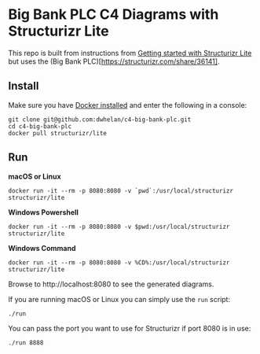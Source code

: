 # Big Bank PLC C4 Diagrams with Structurizr Lite

This repo is built from instructions from [Getting started with Structurizr Lite](https://dev.to/simonbrown/getting-started-with-structurizr-lite-27d0) but uses the (Big Bank PLC)[https://structurizr.com/share/36141].

## Install
Make sure you have [Docker installed](https://docs.docker.com/get-docker/) and enter the following in a console:

```
git clone git@github.com:dwhelan/c4-big-bank-plc.git
cd c4-big-bank-plc
docker pull structurizr/lite
```

## Run

**macOS or Linux**
```
docker run -it --rm -p 8080:8080 -v `pwd`:/usr/local/structurizr structurizr/lite
```

**Windows Powershell**
```
docker run -it --rm -p 8080:8080 -v $pwd:/usr/local/structurizr structurizr/lite
```

**Windows Command**
```
docker run -it --rm -p 8080:8080 -v %CD%:/usr/local/structurizr structurizr/lite
```

Browse to http://localhost:8080 to see the generated diagrams.

If you are running macOS or Linux you can simply use the `run` script:

```
./run
```

You can pass the port you want to use for Structurizr if port 8080 is in use:

```
./run 8888
```
